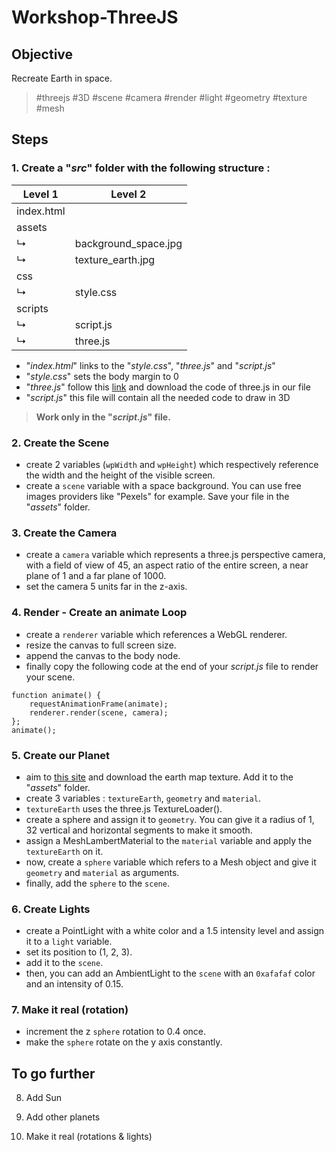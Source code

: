 # Workshop-ThreeJS

## Objective

Recreate Earth in space.

> \#threejs \#3D \#scene \#camera \#render \#light \#geometry \#texture \#mesh

## Steps

### 1. Create a "*_src_*" folder with the following structure :

Level 1 | Level 2
---|---
index.html |
assets |
↳ | background_space.jpg
↳ | texture_earth.jpg
css |
↳ | style.css
scripts |
↳ | script.js
↳ | three.js


- "_index.html_" links to the "_style.css_", "_three.js_" and "_script.js_"
- "_style.css_" sets the body margin to 0
- "_three.js_" follow this [link](https://threejs.org) and download the code of three.js in our file
- "_script.js_" this file will contain all the needed code to draw in 3D

> **Work only in the "_script.js_" file.**

### 2. Create the Scene

- create 2 variables (`wpWidth` and `wpHeight`) which respectively reference the width and the height of the visible screen.
- create a `scene` variable with a space background. You can use free images providers like "Pexels" for example. Save your file in the "_*assets*_" folder.

### 3. Create the Camera

- create a `camera` variable which represents a three.js perspective camera, with a field of view of 45, an aspect ratio of the entire screen, a near plane of 1 and a far plane of 1000.
- set the camera 5 units far in the z-axis.

### 4. Render - Create an animate Loop

- create a `renderer` variable which references a WebGL renderer.
- resize the canvas to full screen size.
- append the canvas to the body node.
- finally copy the following code at the end of your _script.js_ file to render your scene.

```
function animate() {
    requestAnimationFrame(animate);
    renderer.render(scene, camera);
};
animate();
```

### 5. Create our Planet

- aim to [this site](https://www.solarsystemscope.com/textures/) and download the earth map texture. Add it to the "_*assets*_" folder.
- create 3 variables : `textureEarth`, `geometry` and `material`.
- `textureEarth` uses the three.js TextureLoader().
- create a sphere and assign it to `geometry`. You can give it a radius of 1, 32 vertical and horizontal segments to make it smooth.
- assign a MeshLambertMaterial to the `material` variable and apply the `textureEarth` on it.
- now, create a `sphere` variable which refers to a Mesh object and give it `geometry` and `material` as arguments.
- finally, add the `sphere` to the `scene`.

### 6. Create Lights

- create a PointLight with a white color and a 1.5 intensity level and assign it to a `light` variable.
- set its position to (1, 2, 3).
- add it to the `scene`.
- then, you can add an AmbientLight to the `scene` with an `0xafafaf` color and an intensity of 0.15.

### 7. Make it real (rotation)

- increment the z `sphere` rotation to 0.4 once.
- make the `sphere` rotate on the y axis constantly.

## To go further

8. Add Sun

9. Add other planets

10. Make it real (rotations & lights)


